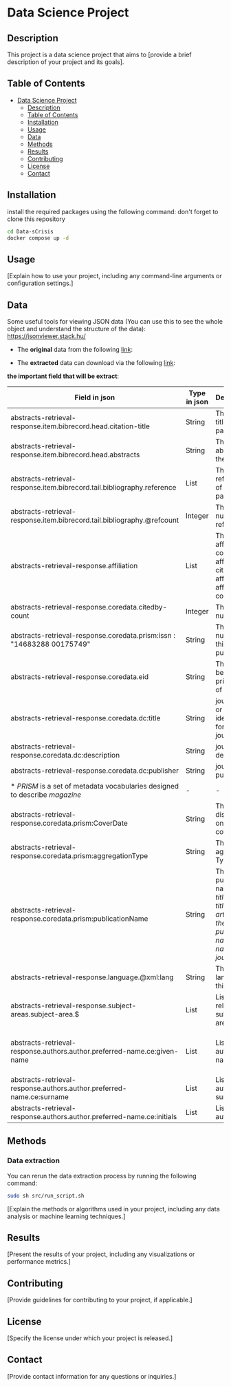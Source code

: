# Data Science Project

## Description

This project is a data science project that aims to [provide a brief description of your project and its goals].

## Table of Contents

- [Data Science Project](#data-science-project)
  - [Description](#description)
  - [Table of Contents](#table-of-contents)
  - [Installation](#installation)
  - [Usage](#usage)
  - [Data](#data)
  - [Methods](#methods)
  - [Results](#results)
  - [Contributing](#contributing)
  - [License](#license)
  - [Contact](#contact)

## Installation

install the required packages using the following command:
don't forget to clone this repository

```bash
cd Data-sCrisis
docker compose up -d
```

## Usage

[Explain how to use your project, including any command-line arguments or configuration settings.]

## Data

Some useful tools for viewing JSON data (You can use this to see the whole object and understand the structure of the data):
<https://jsonviewer.stack.hu/>

- The **original** data from the following [link](https://drive.google.com/drive/folders/1Qndie0dRyqe6pHoJK-KiPqgGBic6wpDn):

- The **extracted** data can download via the following [link](https://drive.google.com/file/d/1FgrptkisPslqzkTcDu2PJbZEJlFwyB--/view?usp=sharing):

**the important field that will be extract**:

| Field in json                                                                | Type in json | Description                                                                                                        | Type after Extraction | Field after Extraction                              |
| ---------------------------------------------------------------------------- | ------------ | ------------------------------------------------------------------------------------------------------------------ | --------------------- | --------------------------------------------------- |
| abstracts-retrieval-response.item.bibrecord.head.citation-title              | String       | The citation title of the paper                                                                                    | String                | citation-title                                      |
| abstracts-retrieval-response.item.bibrecord.head.abstracts                   | String       | The abstract of the paper                                                                                          | String                | abstracts                                           |
| abstracts-retrieval-response.item.bibrecord.tail.bibliography.reference      | List         | The List references of the paper                                                                                   | String                | references                                          |
| abstracts-retrieval-response.item.bibrecord.tail.bibliography.@refcount      | Integer      | The number of references                                                                                           | Integer               | refcount                                            |
| abstracts-retrieval-response.affiliation                                     | List         | The List of afflication -contain affiliation-city, affilname, affiliation-country                                  | String                | affiliations                                        |
| abstracts-retrieval-response.coredata.citedby-count                          | Integer      | The number of                                                                                                      | Integer               | a.citedby-count                                     |
| abstracts-retrieval-response.coredata.prism:issn : "14683288 00175749"       | String       | The issn number of this publication                                                                                | String                | issn                                                |
| abstracts-retrieval-response.coredata.eid                                    | String       | This should be the primary key of this                                                                             | String                | eid                                                 |
| abstracts-retrieval-response.coredata.dc:title                               | String       | journal title or another identifier for the journal                                                                | String                | journal-title                                       |
| abstracts-retrieval-response.coredata.dc:description                         | String       | journal description                                                                                                | String                | description                                         |
| abstracts-retrieval-response.coredata.dc:publisher                           | String       | journal publisher                                                                                                  | String                | publisher                                           |
| \* *PRISM* is a set of metadata vocabularies designed to describe *magazine* | -            | -                                                                                                                  | -                     | -                                                   |
| abstracts-retrieval-response.coredata.prism:CoverDate                        | String       | The date displayed on the cover                                                                                    | String                |                                                     |
| abstracts-retrieval-response.coredata.prism:aggregationType                  | String       | The aggregation Type                                                                                               | String                | aggregation-type                                    |
| abstracts-retrieval-response.coredata.prism:publicationName                  | String       | The publication name _the title is the title of the article, and the publication name is the name of the journal._ | String                | publication-name                                    |
| abstracts-retrieval-response.language.@xml:lang                              | String       | The language of this journal                                                                                       | String                | language                                            |
| abstracts-retrieval-response.subject-areas.subject-area.$                    | List         | List of related subject areas                                                                                      | String                | subject-area                                        |
| abstracts-retrieval-response.authors.author.preferred-name.ce:given-name     | List         | List of authors name                                                                                               | String                | Will merge with surname and initial call "Fullname" |
| abstracts-retrieval-response.authors.author.preferred-name.ce:surname        | List         | List of authors surname                                                                                            | String                | -                                                   |
| abstracts-retrieval-response.authors.author.preferred-name.ce:initials       | List         | List of authors's                                                                                                  | String                | -                                                   |

## Methods

### Data extraction

You can rerun the data extraction process by running the following command:

```bash
sudo sh src/run_script.sh
```

[Explain the methods or algorithms used in your project, including any data analysis or machine learning techniques.]

## Results

[Present the results of your project, including any visualizations or performance metrics.]

## Contributing

[Provide guidelines for contributing to your project, if applicable.]

## License

[Specify the license under which your project is released.]

## Contact

[Provide contact information for any questions or inquiries.]
